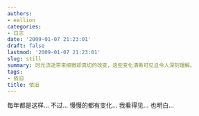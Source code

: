 ```yaml
---
authors:
- eallion
categories:
- 日志
date: '2009-01-07 21:23:01'
draft: false
lastmod: '2009-01-07 21:23:01'
slug: still
summary: 时光流逝带来细微却真切的改变，这些变化清晰可见且令人深刻理解。
tags:
- 依旧
title: 依旧
---
```

每年都是这样...
不过...
慢慢的都有变化...
我看得见...
也明白...